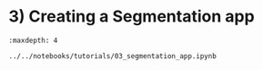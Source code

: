 # 3) Creating a Segmentation app

```{toctree}
:maxdepth: 4

../../notebooks/tutorials/03_segmentation_app.ipynb
```
